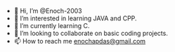 - 👋 Hi, I’m @Enoch-2003
- 👀 I’m interested in learning JAVA and CPP.
- 🌱 I’m currently learning C.
- 💞️ I’m looking to collaborate on basic coding projects.
- 📫 How to reach me enochapdas@gmail.com

<!---
Enoch-2003/Enoch-2003 is a ✨ special ✨ repository because its `README.md` (this file) appears on your GitHub profile.
You can click the Preview link to take a look at your changes.
--->
